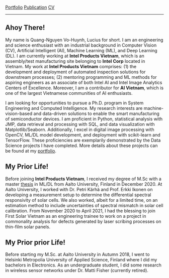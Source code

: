 [Portfolio](/pages/portfolio)          [Publication](/pages/publication)          [CV](/pages/cv)

***

## Ahoy There!
My name is Quang-Nguyen Vo-Huynh, Lucius for short. I am an engineering and science enthusiast with an industrial background in Computer Vision (CV), Artificial Intelligent (AI), Machine Learning (ML), and Deep Learning (DL). I am currently working at **Intel Products Vietnam**, which is an assembly/test manufacturing site belonging to **Intel Corp** located in Vietnam. My work at **Intel Products Vietnam** comprises: (1) the development and deployment of automated inspection solutions for downstream processes; (2) mentoring programming and ML methods for aspiring engineers as an associate of both Intel AI and Intel Image Analytics Centers of Excellence. Moreover, I am a contributor for **AI Vietnam**, which is one of the largest Vietnamese communities of AI enthusiasts.

I am looking for opportunities to pursue a Ph.D. program in System Engineering and Computed Intelligence. My research interests are machine-vision-based and data-driven solutions to enable the smart manufacturing of semiconductor devices. I am proficient in Python, statistical analysis with JMP, data retrieval and processing with SQL, and data visualization with Matplotlib/Seaborn. Additionally, I excel in digital image processing with OpenCV, ML/DL model development, and deployment with scikit-learn and TensorFlow. These proficiencies are exemplarily demonstrated by the Data Science projects I have completed. More details about these projects can be found at my [portfolio](/portfolio).

## My Prior Life!
Before joining **Intel Products Vietnam**, I received my degree of M.Sc with a master [thesis](https://aaltodoc.aalto.fi/handle/123456789/102461) in ML/DL from Aalto University, Finland in December 2020. At Aalto University, I worked with Dr. Petri Kärhä and Prof. Erkki Ikonen on developing a measurement setup to determine the differential spectral responsivity of solar cells. We also worked, albeit for a limited time, on an estimation method to include uncertainties of spectral mismatch in solar cell calibration. From November 2020 to April 2021, I had the blessing to join First Solar Vietnam as an engineering trainee to work on a project in commonality analysis for defects generated by laser scribing processes on thin-film solar panels.

## My Prior prior Life!
Before starting my M.Sc. at Aalto University in Autumn 2018, I went to Helsinki Metropolia University of Applied Science, Finland where I did my bachelors in Electronics. As an undergraduate student, I did some research in wireless sensor networks under Dr. Matti Fisher (currently retired).

